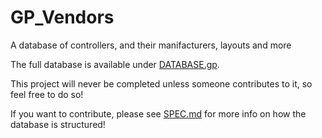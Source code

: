 # GP_Vendors
A database of controllers, and their manifacturers, layouts and more

The full database is available under [DATABASE.gp](DATABASE.gp).

This project will never be completed unless someone contributes to it, so feel free to do so!

If you want to contribute, please see [SPEC.md](SPEC.md) for more info on how the database is structured!

